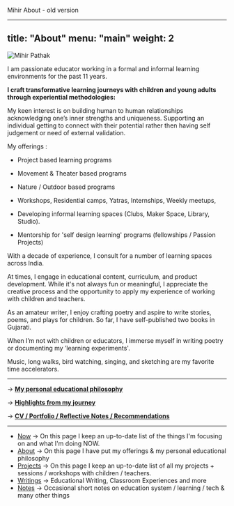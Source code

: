 Mihir About - old version 



---
title: "About"
menu: "main"
weight: 2
---

![Mihir Pathak](/mp-about.png)

I am passionate educator working in a formal and informal learning environments for the past 11 years. 

**I craft transformative learning journeys with children and young adults through experiential methodologies:**

My keen interest is on building human to human relationships acknowledging one’s inner strengths and uniqueness. Supporting an individual getting to connect with their potential rather then having self judgement or need of external validation.

My offerings :

- Project based learning programs
- Movement & Theater based programs
- Nature / Outdoor based programs

- Workshops, Residential camps, Yatras, Internships, Weekly meetups, 
- Developing informal learning spaces (Clubs, Maker Space, Library, Studio).
- Mentorship for 'self design learning' programs (fellowships / Passion Projects)

With a decade of experience, I consult for a number of learning spaces across India.

At times, I engage in educational content, curriculum, and product development. While it's not always fun or meaningful, I appreciate the creative process and the opportunity to apply my experience of working with children and teachers.

As an amateur writer, I enjoy crafting poetry and aspire to write stories, poems, and plays for children. So far, I have self-published two books in Gujarati.

When I’m not with children or educators, I immerse myself in writing poetry or documenting my ’learning experiments'.

Music, long walks, bird watching, singing, and sketching are my favorite time accelerators.


--------

&rarr; **[My personal educational philosophy](/edu-for-me)**

&rarr; **[Highlights from my journey](/highlights)**

&rarr; **[CV / Portfolio / Reflective Notes / Recommendations](/cv)**

-------

- [Now](/now) &rarr; On this page I keep an up-to-date list of the things I'm focusing on and what I'm doing NOW.
- [About](/about-me) &rarr; On this page I have put my offerings & my personal educational philosophy 
- [Projects](/projects) &rarr; On this page I keep an up-to-date list of all my projects + sessions / workshops with children / teachers.
- [Writings](/writings) &rarr; Educational Writing, Classroom Experiences and more
- [Notes](https://learningwala.in/tags/public/) &rarr; Occasional short notes on education system / learning / tech & many other things 

